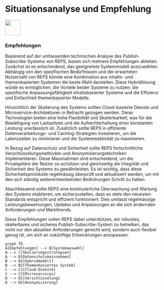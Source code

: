 # Situationsanalyse und Empfehlung
[<img src="https://cdn-icons-png.flaticon.com/512/93/93634.png" width="50"/>](../README.md)
### Empfehlungen

Basierend auf der umfassenden technischen Analyse des Publish-Subscribe-Systems von REPS, lassen sich mehrere Empfehlungen ableiten. Zunächst ist es entscheidend, das geeignetste Systemmodell auszuwählen. Abhängig von den spezifischen Bedürfnissen und der erwarteten Nutzerzahl von REPS könnte eine Kombination aus inhalts- und themenbasierten Systemen die beste Wahl darstellen. Diese Hybridlösung würde es ermöglichen, die Vorteile beider Systeme zu nutzen: die spezifische Anpassungsfähigkeit inhaltsbasierter Systeme und die Effizienz und Einfachheit themenbasierter Modelle.

Hinsichtlich der Skalierung des Systems sollten Cloud-basierte Dienste und Microservice-Architekturen in Betracht gezogen werden. Diese Technologien bieten eine hohe Flexibilität und Skalierbarkeit, was für die Bewältigung von Lastspitzen und die Aufrechterhaltung einer konstanten Leistung unerlässlich ist. Zusätzlich sollte REPS in effiziente Datenverarbeitungs- und Caching-Strategien investieren, um die Latenzzeiten zu minimieren und die Systemreaktivität zu maximieren.

In Bezug auf Datenschutz und Sicherheit sollte REPS fortschrittliche Verschlüsselungsmethoden und Anonymisierungstechniken implementieren. Diese Massnahmen sind entscheidend, um die Privatsphäre der Nutzer zu schützen und gleichzeitig die Integrität und Sicherheit des Systems zu gewährleisten. Es ist wichtig, dass diese Sicherheitsprotokolle regelmässig überprüft und aktualisiert werden, um mit den sich ständig weiterentwickelnden Bedrohungen Schritt zu halten.

Abschliessend sollte REPS eine kontinuierliche Überwachung und Wartung des Systems etablieren, um sicherzustellen, dass es stets den neuesten Standards entspricht und effizient funktioniert. Dies umfasst regelmässige Leistungsbewertungen, Updates und Anpassungen an die sich ändernden Anforderungen und Markttrends.

Diese Empfehlungen sollen REPS dabei unterstützen, ein robustes, skalierbares und sicheres Publish-Subscribe-System zu betreiben, das nicht nur den aktuellen Anforderungen gerecht wird, sondern auch flexibel genug ist, um sich an zukünftige Entwicklungen anzupassen.

```mermaid
graph TD
A[Empfehlungen] --> B[Systemauswahl]
A --> C[Skalierungsstrategien]
A --> D[Datenschutzmassnahmen]
B --> B1[Hybridmodell]
B --> B2[Themenbasiertes System]
C --> C1[Cloud-Dienste]
C --> C2[Microservices]
D --> D1[Verschlüsselung]
D --> D2[Anonymisierung]

```